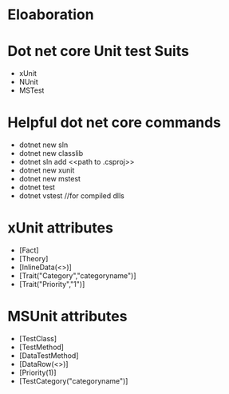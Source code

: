 # Eloaboration

# Dot net core Unit test Suits
* xUnit
* NUnit
* MSTest

# Helpful dot net core commands
* dotnet new sln
* dotnet new classlib
* dotnet sln add <<path to .csproj>>
* dotnet new xunit
* dotnet new mstest
* dotnet test
* dotnet vstest //for compiled dlls

# xUnit attributes
* [Fact]
* [Theory]
* [InlineData(<<parameters to pass>>)]
* [Trait("Category","categoryname")]
* [Trait("Priority","1")] 

# MSUnit attributes
* [TestClass]
* [TestMethod]
* [DataTestMethod]
* [DataRow(<<Parameterts to pass>>)]
* [Priority(1)]
* [TestCategory("categoryname")]
